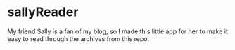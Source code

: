 # sallyReader
My friend Sally is a fan of my blog, so I made this little app for her to make it easy to read through the archives from this repo.
